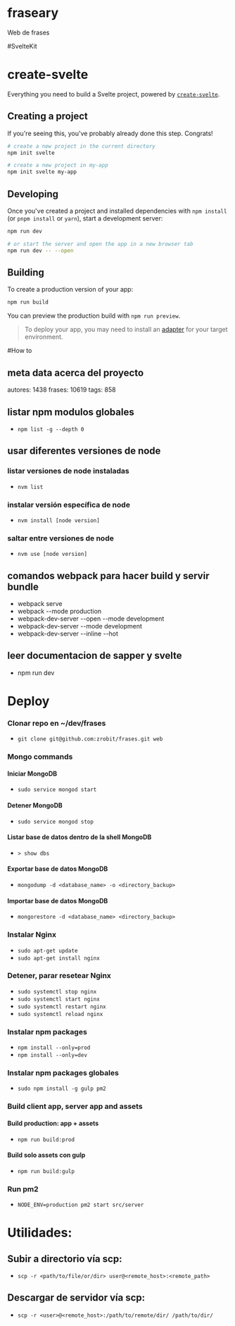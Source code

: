 # fraseary
Web de frases

#SvelteKit

# create-svelte

Everything you need to build a Svelte project, powered by [`create-svelte`](https://github.com/sveltejs/kit/tree/master/packages/create-svelte).

## Creating a project

If you're seeing this, you've probably already done this step. Congrats!

```bash
# create a new project in the current directory
npm init svelte

# create a new project in my-app
npm init svelte my-app
```

## Developing

Once you've created a project and installed dependencies with `npm install` (or `pnpm install` or `yarn`), start a development server:

```bash
npm run dev

# or start the server and open the app in a new browser tab
npm run dev -- --open
```

## Building

To create a production version of your app:

```bash
npm run build
```

You can preview the production build with `npm run preview`.

> To deploy your app, you may need to install an [adapter](https://kit.svelte.dev/docs/adapters) for your target environment.


#How to
## meta data acerca del proyecto
autores: 1438
frases: 10619
tags: 858

## listar npm modulos globales
- `npm list -g --depth 0`

## usar diferentes versiones de node
### listar versiones de node instaladas
- `nvm list`

### instalar versión específica de node
- `nvm install [node version]`

### saltar entre versiones de node
- `nvm use [node version]`

## comandos webpack para hacer build y servir bundle
- webpack serve
- webpack --mode production
- webpack-dev-server --open --mode development
- webpack-dev-server --mode development
- webpack-dev-server --inline --hot

## leer documentacion de sapper y svelte
- npm run dev

# Deploy

### Clonar repo en ~/dev/frases
- `git clone git@github.com:zrobit/frases.git web`

### Mongo commands
#### Iniciar MongoDB
- `sudo service mongod start`

#### Detener MongoDB
- `sudo service mongod stop`
#### Listar base de datos dentro de la shell MongoDB
- `> show dbs`

#### Exportar base de datos MongoDB
- `mongodump -d <database_name> -o <directory_backup>`

#### Importar base de datos MongoDB
- `mongorestore -d <database_name> <directory_backup>`

### Instalar Nginx
- `sudo apt-get update`
- `sudo apt-get install nginx`

### Detener, parar resetear Nginx
- `sudo systemctl stop nginx`
- `sudo systemctl start nginx`
- `sudo systemctl restart nginx`
- `sudo systemctl reload nginx`


### Instalar npm packages
- `npm install --only=prod`
- `npm install --only=dev`

### Instalar npm packages globales
- `sudo npm install -g gulp pm2`

### Build client app, server app and assets
#### Build production: app + assets
- `npm run build:prod`

#### Build solo assets con gulp
- `npm run build:gulp`

### Run pm2
- `NODE_ENV=production pm2 start src/server`

# Utilidades:

## Subir a directorio vía scp:
- `scp -r <path/to/file/or/dir> user@<remote_host>:<remote_path>`

## Descargar de servidor vía scp:
- `scp -r <user>@<remote_host>:/path/to/remote/dir/ /path/to/dir/`
